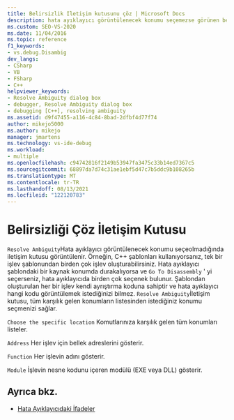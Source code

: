 ```yaml
---
title: Belirsizlik Iletişim kutusunu çöz | Microsoft Docs
description: hata ayıklayıcı görüntülenecek konumu seçemezse görünen belirsizliği çöz iletişim kutusunu Visual Studio gözden geçirin.
ms.custom: SEO-VS-2020
ms.date: 11/04/2016
ms.topic: reference
f1_keywords:
- vs.debug.Disambig
dev_langs:
- CSharp
- VB
- FSharp
- C++
helpviewer_keywords:
- Resolve Ambiguity dialog box
- debugger, Resolve Ambiguity dialog box
- debugging [C++], resolving ambiguity
ms.assetid: d9f47455-a116-4c84-8bad-2dfbf4d77f74
author: mikejo5000
ms.author: mikejo
manager: jmartens
ms.technology: vs-ide-debug
ms.workload:
- multiple
ms.openlocfilehash: c94742816f2149b53947fa3475c33b14ed7367c5
ms.sourcegitcommit: 68897da7d74c31ae1ebf5d47c7b5ddc9b108265b
ms.translationtype: MT
ms.contentlocale: tr-TR
ms.lasthandoff: 08/13/2021
ms.locfileid: "122120783"
---
```

# <a name="resolve-ambiguity-dialog-box"></a>Belirsizliği Çöz İletişim Kutusu
`Resolve Ambiguity`Hata ayıklayıcı görüntülenecek konumu seçeolmadığında iletişim kutusu görüntülenir. Örneğin, C++ şablonları kullanıyorsanız, tek bir işlev şablonundan birden çok işlev oluşturabilirsiniz. Hata ayıklayıcı şablondaki bir kaynak konumda durakalıyorsa ve `Go To Disassembly` ' yi seçerseniz, hata ayıklayıcıda birden çok seçenek bulunur. Şablondan oluşturulan her bir işlev kendi ayrıştırma koduna sahiptir ve hata ayıklayıcı hangi kodu görüntülemek istediğinizi bilmez. `Resolve Ambiguity`İletişim kutusu, tüm karşılık gelen konumların listesinden istediğiniz konumu seçmenizi sağlar.

 `Choose the specific location` Komutlarınıza karşılık gelen tüm konumları listeler.

 `Address` Her işlev için bellek adreslerini gösterir.

 `Function` Her işlevin adını gösterir.

 `Module` İşlevin nesne kodunu içeren modülü (EXE veya DLL) gösterir.

## <a name="see-also"></a>Ayrıca bkz.
- [Hata Ayıklayıcıdaki İfadeler](../debugger/expressions-in-the-debugger.md)